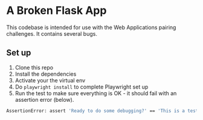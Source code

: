 # A Broken Flask App

This codebase is intended for use with the Web Applications pairing challenges. It contains several bugs.

## Set up

1. Clone this repo
2. Install the dependencies
3. Activate your the virtual env
4. Do `playwright install` to complete Playwright set up
5. Run the test to make sure everything is OK - it should fail with an assertion error (below).

```sh
AssertionError: assert 'Ready to do some debugging?' == 'This is a test submission' 
```
